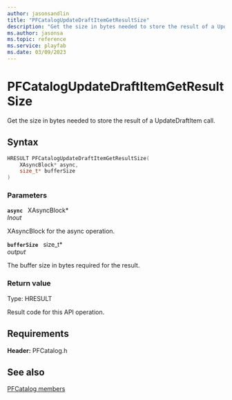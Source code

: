 ```yaml
---
author: jasonsandlin
title: "PFCatalogUpdateDraftItemGetResultSize"
description: "Get the size in bytes needed to store the result of a UpdateDraftItem call."
ms.author: jasonsa
ms.topic: reference
ms.service: playfab
ms.date: 03/09/2023
---
```


# PFCatalogUpdateDraftItemGetResultSize  

Get the size in bytes needed to store the result of a UpdateDraftItem call.  

## Syntax  
  
```cpp
HRESULT PFCatalogUpdateDraftItemGetResultSize(  
    XAsyncBlock* async,  
    size_t* bufferSize  
)  
```  
  
### Parameters  
  
**`async`** &nbsp; XAsyncBlock*  
*_Inout_*  
  
XAsyncBlock for the async operation.  
  
**`bufferSize`** &nbsp; size_t*  
*output*  
  
The buffer size in bytes required for the result.  
  
  
### Return value
Type: HRESULT
  
Result code for this API operation.
  
  
## Requirements  
  
**Header:** PFCatalog.h
  
## See also  
[PFCatalog members](../pfcatalog_members.md)  

  
  
